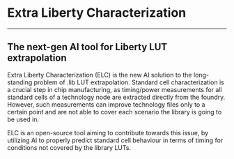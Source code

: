 # Extra Liberty Characterization
---
The next-gen AI tool for Liberty LUT extrapolation
---
Extra Liberty Characterization (ELC) is the new AI solution to the long-standing problem of .lib LUT extrapolation.
Standard cell characterization is a crucial step in chip manufacturing, as timing/power measurements for all standard cells
of a technology node are extracted directly from the foundry. However, such measurements can improve technology files only
to a certain point and are not able to cover each scenario the library is going to be used in.

ELC is an open-source tool aiming to contribute towards this issue, by utilizing AI to properly predict standard cell behaviour
in terms of timing for conditions not covered by the library LUTs.
